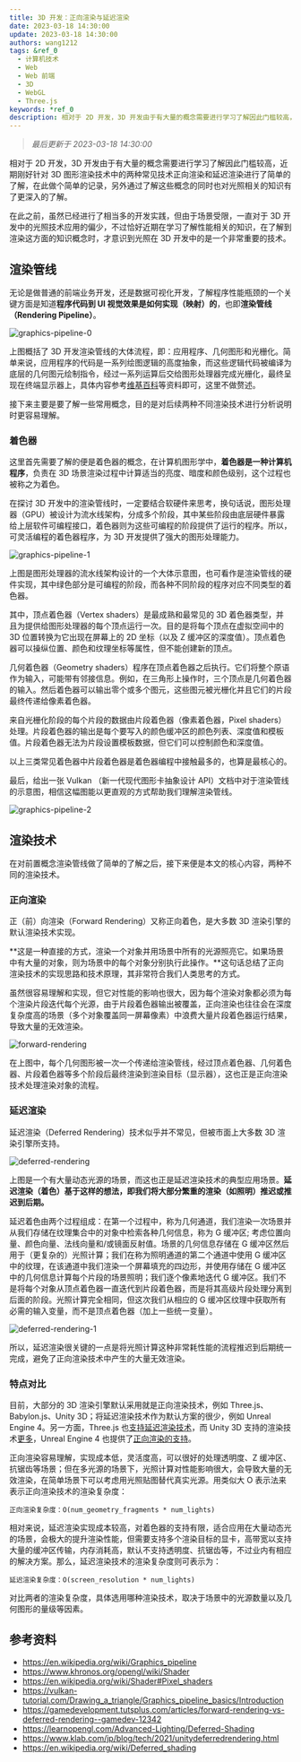 ```yaml
---
title: 3D 开发：正向渲染与延迟渲染
date: 2023-03-18 14:30:00
update: 2023-03-18 14:30:00
authors: wang1212
tags: &ref_0
  - 计算机技术
  - Web
  - Web 前端
  - 3D
  - WebGL
  - Three.js
keywords: *ref_0
description: 相对于 2D 开发，3D 开发由于有大量的概念需要进行学习了解因此门槛较高，近期刚好针对 3D 图形渲染技术中的两种常见技术正向渲染和延迟渲染进行了简单的了解，在此做个简单的记录，另外通过了解这些概念的同时也对光照相关的知识有了更深入的了解。
---
```


> _最后更新于 2023-03-18 14:30:00_

相对于 2D 开发，3D 开发由于有大量的概念需要进行学习了解因此门槛较高，近期刚好针对 3D 图形渲染技术中的两种常见技术正向渲染和延迟渲染进行了简单的了解，在此做个简单的记录，另外通过了解这些概念的同时也对光照相关的知识有了更深入的了解。

在此之前，虽然已经进行了相当多的开发实践，但由于场景受限，一直对于 3D 开发中的光照技术应用的偏少，不过恰好近期在学习了解性能相关的知识，在了解到渲染这方面的知识概念时，才意识到光照在 3D 开发中的是一个非常重要的技术。

<!-- truncate -->

## 渲染管线

无论是做普通的前端业务开发，还是数据可视化开发，了解程序性能瓶颈的一个关键方面是知道**程序代码到 UI 视觉效果是如何实现（映射）的**，也即**渲染管线（Rendering Pipeline）**。

![graphics-pipeline-0](./assets/graphics-pipeline-0.jpg)

上图概括了 3D 开发渲染管线的大体流程，即：应用程序、几何图形和光栅化。简单来说，应用程序的代码是一系列绘图逻辑的高度抽象，而这些逻辑代码被编译为底层的几何图元绘制指令，经过一系列运算后交给图形处理器完成光栅化，最终呈现在终端显示器上，具体内容参考[维基百科](https://en.wikipedia.org/wiki/Graphics_pipeline)等资料即可，这里不做赘述。

接下来主要是要了解一些常用概念，目的是对后续两种不同渲染技术进行分析说明时更容易理解。

### 着色器

这里首先需要了解的便是着色器的概念，在计算机图形学中，**着色器是一种计算机程序**，负责在 3D 场景渲染过程中计算适当的亮度、暗度和颜色级别，这个过程也被称之为着色。

在探讨 3D 开发中的渲染管线时，一定要结合软硬件来思考，换句话说，图形处理器（GPU）被设计为流水线架构，分成多个阶段，其中某些阶段由底层硬件暴露给上层软件可编程接口，着色器则为这些可编程的阶段提供了运行的程序。所以，可灵活编程的着色器程序，为 3D 开发提供了强大的图形处理能力。

![graphics-pipeline-1](./assets/graphics-pipeline-1.webp)

上图是图形处理器的流水线架构设计的一个大体示意图，也可看作是渲染管线的硬件实现，其中绿色部分是可编程的阶段，而各种不同阶段的程序对应不同类型的着色器。

其中，顶点着色器（Vertex shaders）是最成熟和最常见的 3D 着色器类型，并且为提供给图形处理器的每个顶点运行一次。目的是将每个顶点在虚拟空间中的 3D 位置转换为它出现在屏幕上的 2D 坐标（以及 Z 缓冲区的深度值）。顶点着色器可以操纵位置、颜色和纹理坐标等属性，但不能创建新的顶点。

几何着色器（Geometry shaders）程序在顶点着色器之后执行。它们将整个原语作为输入，可能带有邻接信息。例如，在三角形上操作时，三个顶点是几何着色器的输入。然后着色器可以输出零个或多个图元，这些图元被光栅化并且它们的片段最终传递给像素着色器。

来自光栅化阶段的每个片段的数据由片段着色器（像素着色器，Pixel shaders）处理。片段着色器的输出是每个要写入的颜色缓冲区的颜色列表、深度值和模板值。片段着色器无法为片段设置模板数据，但它们可以控制颜色和深度值。

以上三类常见着色器中片段着色器是着色器编程中接触最多的，也算是最核心的。

最后，给出一张 Vulkan （新一代现代图形卡抽象设计 API）文档中对于渲染管线的示意图，相信这幅图能以更直观的方式帮助我们理解渲染管线。

![graphics-pipeline-2](./assets/graphics-pipeline-2.webp)

## 渲染技术

在对前置概念渲染管线做了简单的了解之后，接下来便是本文的核心内容，两种不同的渲染技术。

### 正向渲染

正（前）向渲染（Forward Rendering）又称正向着色，是大多数 3D 渲染引擎的默认渲染技术实现。

**这是一种直接的方式，渲染一个对象并用场景中所有的光源照亮它。如果场景中有大量的对象，则为场景中的每个对象分别执行此操作。**这句话总结了正向渲染技术的实现思路和技术原理，其非常符合我们人类思考的方式。

虽然很容易理解和实现，但它对性能的影响也很大，因为每个渲染对象都必须为每个渲染片段迭代每个光源，由于片段着色器输出被覆盖，正向渲染也往往会在深度复杂度高的场景（多个对象覆盖同一屏幕像素）中浪费大量片段着色器运行结果，导致大量的无效渲染。

![forward-rendering](./assets/forward-rendering.webp)

在上图中，每个几何图形被一次一个传递给渲染管线，经过顶点着色器、几何着色器、片段着色器等多个阶段后最终渲染到渲染目标（显示器），这也正是正向渲染技术处理渲染对象的流程。

### 延迟渲染

延迟渲染（Deferred Rendering）技术似乎并不常见，但被市面上大多数 3D 渲染引擎所支持。

![deferred-rendering](./assets/deferred-rendering.webp)

上图是一个有大量动态光源的场景，而这也正是延迟渲染技术的典型应用场景。**延迟渲染（着色）基于这样的想法，即我们将大部分繁重的渲染（如照明）推迟或推迟到后期。**

延迟着色由两个过程组成：在第一个过程中，称为几何通道，我们渲染一次场景并从我们存储在纹理集合中的对象中检索各种几何信息，称为 G 缓冲区; 考虑位置向量、颜色向量、法线向量和/或镜面反射值。场景的几何信息存储在 G 缓冲区然后用于（更复杂的）光照计算；我们在称为照明通道的第二个通道中使用 G 缓冲区中的纹理，在该通道中我们渲染一个屏幕填充的四边形，并使用存储在 G 缓冲区中的几何信息计算每个片段的场景照明；我们逐个像素地迭代 G 缓冲区。我们不是将每个对象从顶点着色器一直迭代到片段着色器，而是将其高级片段处理分离到后面的阶段。光照计算完全相同，但这次我们从相应的 G 缓冲区纹理中获取所有必需的输入变量，而不是顶点着色器（加上一些统一变量）。

![deferred-rendering-1](./assets/deferred-rendering-1.webp)

所以，延迟渲染很关键的一点是将光照计算这种非常耗性能的流程推迟到后期统一完成，避免了正向渲染技术中产生的大量无效渲染。

### 特点对比

目前，大部分的 3D 渲染引擎默认采用就是正向渲染技术，例如 Three.js、Babylon.js、Unity 3D；将延迟渲染技术作为默认方案的很少，例如 Unreal Engine 4。另一方面，Three.js 也[支持延迟渲染技术](https://threejs.org/docs/#api/en/renderers/WebGLMultipleRenderTargets)，而 Unity 3D 支持的渲染技术[更多](https://docs.unity3d.com/Manual/RenderingPaths.html)，Unreal Engine 4 也提供了[正向渲染的支持](https://docs.unrealengine.com/4.26/en-US/TestingAndOptimization/PerformanceAndProfiling/ForwardRenderer/)。

正向渲染容易理解，实现成本低，灵活度高，可以很好的处理透明度、Z 缓冲区、抗锯齿等场景；但在多光源的场景下，光照计算对性能影响很大，会导致大量的无效渲染，在简单场景下可以考虑用光照贴图替代真实光源。用类似大 O 表示法来表示正向渲染技术的渲染复杂度：

```plain
正向渲染复杂度：O(num_geometry_fragments * num_lights)
```

相对来说，延迟渲染实现成本较高，对着色器的支持有限，适合应用在大量动态光的场景，会极大的提升渲染性能，但需要支持多个渲染目标的显卡，高带宽以支持大量的缓冲区传输，内存消耗高，默认不支持透明度、抗锯齿等，不过业内有相应的解决方案。那么，延迟渲染技术的渲染复杂度则可表示为：

```plain
延迟渲染复杂度：O(screen_resolution * num_lights)
```

对比两者的渲染复杂度，具体选用哪种渲染技术，取决于场景中的光源数量以及几何图形的量级等因素。

## 参考资料

- https://en.wikipedia.org/wiki/Graphics_pipeline
- https://www.khronos.org/opengl/wiki/Shader
- https://en.wikipedia.org/wiki/Shader#Pixel_shaders
- https://vulkan-tutorial.com/Drawing_a_triangle/Graphics_pipeline_basics/Introduction
- https://gamedevelopment.tutsplus.com/articles/forward-rendering-vs-deferred-rendering--gamedev-12342
- https://learnopengl.com/Advanced-Lighting/Deferred-Shading
- https://www.klab.com/jp/blog/tech/2021/unitydeferredrendering.html
- https://en.wikipedia.org/wiki/Deferred_shading
